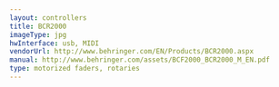 ```yaml
---
layout: controllers
title: BCR2000
imageType: jpg
hwInterface: usb, MIDI
vendorUrl: http://www.behringer.com/EN/Products/BCR2000.aspx
manual: http://www.behringer.com/assets/BCF2000_BCR2000_M_EN.pdf
type: motorized faders, rotaries
---
```


